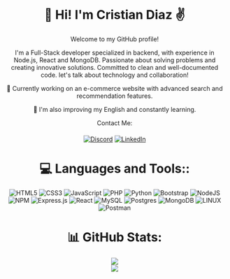 <h1 align="center"> 💫 Hi! I'm Cristian Diaz ✌ </h1>

<div align="center">

Welcome to my GitHub profile!

I'm a Full-Stack developer specialized in backend, with experience in Node.js, React and MongoDB. Passionate about solving problems and creating innovative solutions. Committed to clean and well-documented code. let's talk about technology and collaboration!

🔭 Currently working on an e-commerce website with advanced search and recommendation features.

🌱 I'm also improving my English and constantly learning.

Contact Me:

<div style="margin-top:20px;">

[![Discord](https://img.shields.io/badge/Discord-%237289DA.svg?logo=discord&logoColor=white)](https://discord.gg/Akio#9039) [![LinkedIn](https://img.shields.io/badge/LinkedIn-%230077B5.svg?logo=linkedin&logoColor=white)](https://linkedin.com/in/cristian-david-diaz-aza)

</div>

# 💻 Languages and Tools::

![HTML5](https://img.shields.io/badge/html5-%23E34F26.svg?style=for-the-badge&logo=html5&logoColor=white) ![CSS3](https://img.shields.io/badge/css3-%231572B6.svg?style=for-the-badge&logo=css3&logoColor=white) ![JavaScript](https://img.shields.io/badge/javascript-%23323330.svg?style=for-the-badge&logo=javascript&logoColor=%23F7DF1E) ![PHP](https://img.shields.io/badge/php-%23777BB4.svg?style=for-the-badge&logo=php&logoColor=white) ![Python](https://img.shields.io/badge/python-3670A0?style=for-the-badge&logo=python&logoColor=ffdd54) ![Bootstrap](https://img.shields.io/badge/bootstrap-%23563D7C.svg?style=for-the-badge&logo=bootstrap&logoColor=white) ![NodeJS](https://img.shields.io/badge/node.js-6DA55F?style=for-the-badge&logo=node.js&logoColor=white) ![NPM](https://img.shields.io/badge/NPM-%23000000.svg?style=for-the-badge&logo=npm&logoColor=white) ![Express.js](https://img.shields.io/badge/express.js-%23404d59.svg?style=for-the-badge&logo=express&logoColor=%2361DAFB) ![React](https://img.shields.io/badge/react-%2320232a.svg?style=for-the-badge&logo=react&logoColor=%2361DAFB) ![MySQL](https://img.shields.io/badge/mysql-%2300f.svg?style=for-the-badge&logo=mysql&logoColor=white) ![Postgres](https://img.shields.io/badge/postgres-%23316192.svg?style=for-the-badge&logo=postgresql&logoColor=white) ![MongoDB](https://img.shields.io/badge/MongoDB-%234ea94b.svg?style=for-the-badge&logo=mongodb&logoColor=white) ![LINUX](https://img.shields.io/badge/Linux-FCC624?style=for-the-badge&logo=linux&logoColor=black) ![Postman](https://img.shields.io/badge/Postman-FF6C37?style=for-the-badge&logo=postman&logoColor=white)

# 📊 GitHub Stats:

![](https://github-readme-streak-stats.herokuapp.com/?user=Akio1102&theme=react&hide_border=true)<br/>
![](https://github-readme-stats.vercel.app/api/top-langs/?username=Akio1102&theme=react&hide_border=true&include_all_commits=false&count_private=false&layout=compact)

</div>
